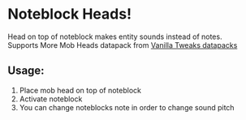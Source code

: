 # Noteblock Heads!
Head on top of noteblock makes entity sounds instead of notes.</br>
Supports More Mob Heads datapack from [Vanilla Tweaks datapacks](https://vanillatweaks.net/picker/datapacks/)

## Usage:
1) Place mob head on top of noteblock
2) Activate noteblock
3) You can change noteblocks note in order to change sound pitch
